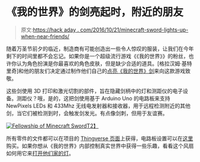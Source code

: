 # 《我的世界》的剑亮起时，附近的朋友

> 原文:[https://hack aday . com/2016/10/21/minecraft-sword-lights-up-when-near-friends/](https://hackaday.com/2016/10/21/minecraft-sword-lights-up-when-nearby-friends/)

随着万圣节前夕的临近，制造商有可能创造出一些令人惊叹的服装，让我们在今年剩下的时间里都不会忘记。如果你是一个超级流行游戏《《我的世界》》的粉丝，也许你认为角色扮演是你最喜欢的角色皮肤，但是缺少合适的道具。[格拉汉姆·基特里奇]和他的朋友们决定通过制作他们自己的[点亮《我的世界》剑](http://www.thingiverse.com/thing:1722784)来向这款游戏致敬。

这些剑使用 3D 打印和激光切割的部件，旨在隐藏剑柄中的灯和测距仪的电子设备。测距仪？哦，是的，这把剑使用基于 Arduino Uno 的电路板来支持 NewPixels LEDs 和 433Mhz 无线电发射器和接收器，用于远程检测附近的其他剑，当它们被检测到时，会触发剑发光。有点像剑刺，但用于友谊赛。

[![Fellowship of Minecraft Sword](../Images/87e37ebe5ea4e05c4cac37f972fe9923.png)T2】](https://hackaday.com/wp-content/uploads/2016/10/fellowship-of-the-sword.jpg)

所有零件的文件都可以在项目的 [Thingverse 页面](http://www.thingiverse.com/thing:1722784/#files)上获得，电路板设置可以在[这里](https://www.tindie.com/products/ThinkEngineer/-light-up-minecraft-style-sword-electronics/)购买。如果你想从《我的世界》内部控制真实世界中获得一些乐趣，看看这个风扇如何用它来[打开他们家的灯](http://hackaday.com/2015/11/25/the-internet-of-minecraft-things-is-born/)。